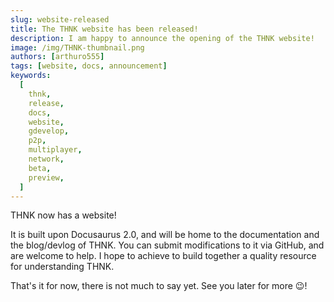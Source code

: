 ```yaml
---
slug: website-released
title: The THNK website has been released!
description: I am happy to announce the opening of the THNK website!
image: /img/THNK-thumbnail.png
authors: [arthuro555]
tags: [website, docs, announcement]
keywords:
  [
    thnk,
    release,
    docs,
    website,
    gdevelop,
    p2p,
    multiplayer,
    network,
    beta,
    preview,
  ]
---
```


THNK now has a website!

It is built upon Docusaurus 2.0, and will be home to the documentation and the blog/devlog of THNK. You can submit modifications to it via GitHub, and are welcome to help. I hope to achieve to build together a quality resource for understanding THNK.

That's it for now, there is not much to say yet. See you later for more 😉!
